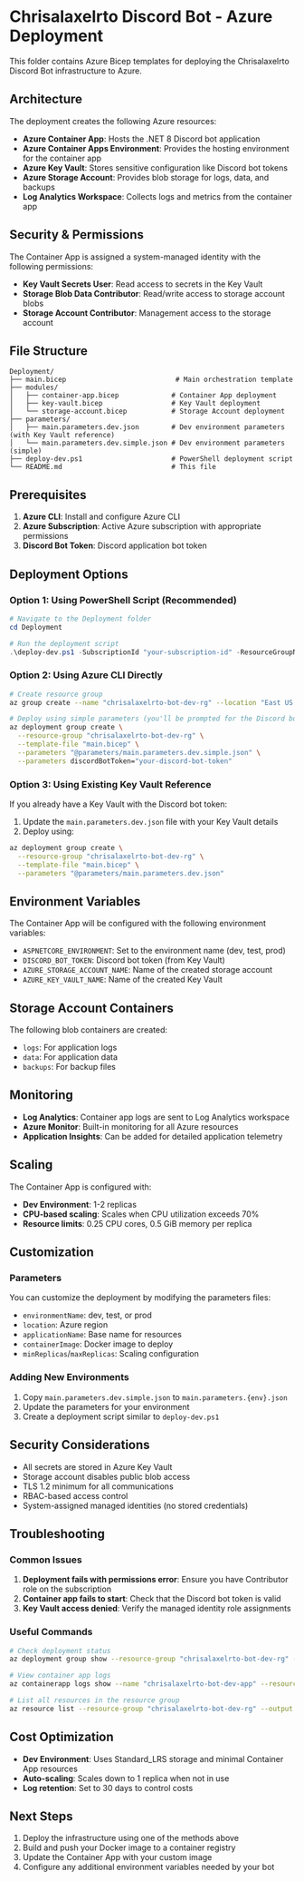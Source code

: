 # Chrisalaxelrto Discord Bot - Azure Deployment

This folder contains Azure Bicep templates for deploying the Chrisalaxelrto Discord Bot infrastructure to Azure.

## Architecture

The deployment creates the following Azure resources:

- **Azure Container App**: Hosts the .NET 8 Discord bot application
- **Azure Container Apps Environment**: Provides the hosting environment for the container app
- **Azure Key Vault**: Stores sensitive configuration like Discord bot tokens
- **Azure Storage Account**: Provides blob storage for logs, data, and backups
- **Log Analytics Workspace**: Collects logs and metrics from the container app

## Security & Permissions

The Container App is assigned a system-managed identity with the following permissions:

- **Key Vault Secrets User**: Read access to secrets in the Key Vault
- **Storage Blob Data Contributor**: Read/write access to storage account blobs
- **Storage Account Contributor**: Management access to the storage account

## File Structure

```
Deployment/
├── main.bicep                           # Main orchestration template
├── modules/
│   ├── container-app.bicep             # Container App deployment
│   ├── key-vault.bicep                 # Key Vault deployment
│   └── storage-account.bicep           # Storage Account deployment
├── parameters/
│   ├── main.parameters.dev.json        # Dev environment parameters (with Key Vault reference)
│   └── main.parameters.dev.simple.json # Dev environment parameters (simple)
├── deploy-dev.ps1                      # PowerShell deployment script
└── README.md                           # This file
```

## Prerequisites

1. **Azure CLI**: Install and configure Azure CLI
2. **Azure Subscription**: Active Azure subscription with appropriate permissions
3. **Discord Bot Token**: Discord application bot token

## Deployment Options

### Option 1: Using PowerShell Script (Recommended)

```powershell
# Navigate to the Deployment folder
cd Deployment

# Run the deployment script
.\deploy-dev.ps1 -SubscriptionId "your-subscription-id" -ResourceGroupName "chrisalaxelrto-bot-dev-rg" -DiscordBotToken (Read-Host -AsSecureString "Enter Discord Bot Token")
```

### Option 2: Using Azure CLI Directly

```bash
# Create resource group
az group create --name "chrisalaxelrto-bot-dev-rg" --location "East US 2"

# Deploy using simple parameters (you'll be prompted for the Discord bot token)
az deployment group create \
  --resource-group "chrisalaxelrto-bot-dev-rg" \
  --template-file "main.bicep" \
  --parameters "@parameters/main.parameters.dev.simple.json" \
  --parameters discordBotToken="your-discord-bot-token"
```

### Option 3: Using Existing Key Vault Reference

If you already have a Key Vault with the Discord bot token:

1. Update the `main.parameters.dev.json` file with your Key Vault details
2. Deploy using:

```bash
az deployment group create \
  --resource-group "chrisalaxelrto-bot-dev-rg" \
  --template-file "main.bicep" \
  --parameters "@parameters/main.parameters.dev.json"
```

## Environment Variables

The Container App will be configured with the following environment variables:

- `ASPNETCORE_ENVIRONMENT`: Set to the environment name (dev, test, prod)
- `DISCORD_BOT_TOKEN`: Discord bot token (from Key Vault)
- `AZURE_STORAGE_ACCOUNT_NAME`: Name of the created storage account
- `AZURE_KEY_VAULT_NAME`: Name of the created Key Vault

## Storage Account Containers

The following blob containers are created:

- `logs`: For application logs
- `data`: For application data
- `backups`: For backup files

## Monitoring

- **Log Analytics**: Container app logs are sent to Log Analytics workspace
- **Azure Monitor**: Built-in monitoring for all Azure resources
- **Application Insights**: Can be added for detailed application telemetry

## Scaling

The Container App is configured with:

- **Dev Environment**: 1-2 replicas
- **CPU-based scaling**: Scales when CPU utilization exceeds 70%
- **Resource limits**: 0.25 CPU cores, 0.5 GiB memory per replica

## Customization

### Parameters

You can customize the deployment by modifying the parameters files:

- `environmentName`: dev, test, or prod
- `location`: Azure region
- `applicationName`: Base name for resources
- `containerImage`: Docker image to deploy
- `minReplicas`/`maxReplicas`: Scaling configuration

### Adding New Environments

1. Copy `main.parameters.dev.simple.json` to `main.parameters.{env}.json`
2. Update the parameters for your environment
3. Create a deployment script similar to `deploy-dev.ps1`

## Security Considerations

- All secrets are stored in Azure Key Vault
- Storage account disables public blob access
- TLS 1.2 minimum for all communications
- RBAC-based access control
- System-assigned managed identities (no stored credentials)

## Troubleshooting

### Common Issues

1. **Deployment fails with permissions error**: Ensure you have Contributor role on the subscription
2. **Container app fails to start**: Check that the Discord bot token is valid
3. **Key Vault access denied**: Verify the managed identity role assignments

### Useful Commands

```bash
# Check deployment status
az deployment group show --resource-group "chrisalaxelrto-bot-dev-rg" --name "main"

# View container app logs
az containerapp logs show --name "chrisalaxelrto-bot-dev-app" --resource-group "chrisalaxelrto-bot-dev-rg"

# List all resources in the resource group
az resource list --resource-group "chrisalaxelrto-bot-dev-rg" --output table
```

## Cost Optimization

- **Dev Environment**: Uses Standard_LRS storage and minimal Container App resources
- **Auto-scaling**: Scales down to 1 replica when not in use
- **Log retention**: Set to 30 days to control costs

## Next Steps

1. Deploy the infrastructure using one of the methods above
2. Build and push your Docker image to a container registry
3. Update the Container App with your custom image
4. Configure any additional environment variables needed by your bot
